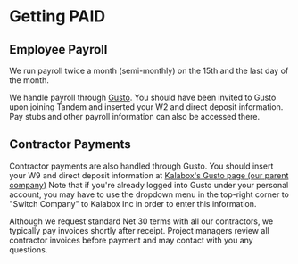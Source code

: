 # Getting PAID

## Employee Payroll

We run payroll twice a month (semi-monthly) on the 15th and the last day of the month.

We handle payroll through [Gusto](https://www.gusto.com/). You should have been invited to Gusto upon joining Tandem and inserted your W2 and direct deposit information. Pay stubs and other payroll information can also be accessed there.

## Contractor Payments

Contractor payments are also handled through Gusto. You should insert your W9 and direct deposit information at [Kalabox's Gusto page (our parent company)](https://manage.gusto.com/kalabox-inc) Note that if you're already logged into Gusto under your personal account, you may have to use the dropdown menu in the top-right corner to "Switch Company" to Kalabox Inc in order to enter this information.

Although we request standard Net 30 terms with all our contractors, we typically pay invoices shortly after receipt. Project managers review all contractor invoices before payment and may contact with you any questions.
